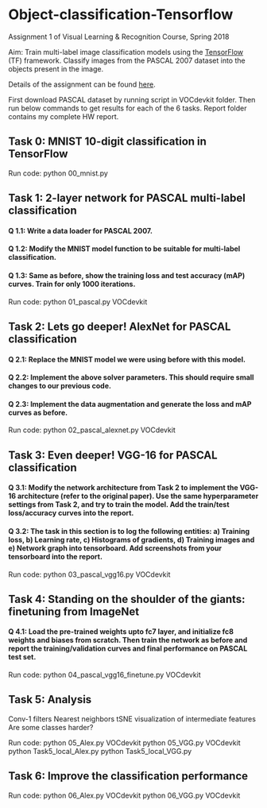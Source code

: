 # Object-classification-Tensorflow
Assignment 1 of Visual Learning &amp; Recognition Course, Spring 2018

Aim: Train multi-label image classification models using the [TensorFlow](www.tensorflow.org) (TF) framework. Classify images from the PASCAL 2007 dataset into the objects present in the image. 

Details of the assignment can be found [here](https://bitbucket.org/CMU16824Spring18/hw1).

First download PASCAL dataset by running script in VOCdevkit folder. Then run below commands to get results for each of the 6 tasks. Report folder contains my complete HW report.


## Task 0: MNIST 10-digit classification in TensorFlow
Run code: python 00_mnist.py

## Task 1: 2-layer network for PASCAL multi-label classification 
#### Q 1.1: Write a data loader for PASCAL 2007.
#### Q 1.2: Modify the MNIST model function to be suitable for multi-label classification.
#### Q 1.3: Same as before, show the training loss and test accuracy (mAP) curves. Train for only 1000 iterations.
Run code: python 01_pascal.py VOCdevkit

## Task 2: Lets go deeper! AlexNet for PASCAL classification
#### Q 2.1: Replace the MNIST model we were using before with this model.
#### Q 2.2: Implement the above solver parameters. This should require small changes to our previous code.
#### Q 2.3: Implement the data augmentation and generate the loss and mAP curves as before.
Run code: python 02_pascal_alexnet.py VOCdevkit

## Task 3: Even deeper! VGG-16 for PASCAL classification
#### Q 3.1: Modify the network architecture from Task 2 to implement the VGG-16 architecture (refer to the original paper). Use the same hyperparameter settings from Task 2, and try to train the model. Add the train/test loss/accuracy curves into the report.
#### Q 3.2: The task in this section is to log the following entities: a) Training loss, b) Learning rate, c) Histograms of gradients, d) Training images and e) Network graph into tensorboard. Add screenshots from your tensorboard into the report.
Run code: python 03_pascal_vgg16.py VOCdevkit

## Task 4: Standing on the shoulder of the giants: finetuning from ImageNet
#### Q 4.1: Load the pre-trained weights upto fc7 layer, and initialize fc8 weights and biases from scratch. Then train the network as before and report the training/validation curves and final performance on PASCAL test set.
Run code: python 04_pascal_vgg16_finetune.py VOCdevkit

## Task 5: Analysis
Conv-1 filters
Nearest neighbors
tSNE visualization of intermediate features
Are some classes harder?

Run code: 
python 05_Alex.py VOCdevkit 
python 05_VGG.py VOCdevkit
python Task5_local_Alex.py 
python Task5_local_VGG.py

## Task 6: Improve the classification performance 
Run code: 
python 06_Alex.py VOCdevkit 
python 06_VGG.py VOCdevkit
